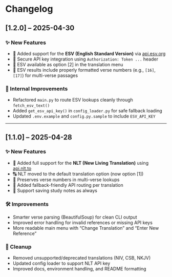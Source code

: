 # Changelog

## [1.2.0] – 2025-04-30

### ✨ New Features

- 📖 Added support for the **ESV (English Standard Version)** via [api.esv.org](https://api.esv.org/)
- 🔐 Secure API key integration using `Authorization: Token ...` header
- 🔄 ESV available as option [2] in the translation menu
- 📜 ESV results include properly formatted verse numbers (e.g., `[16]`, `[17]`) for multi-verse passages

### 🧰 Internal Improvements

- Refactored `main.py` to route ESV lookups cleanly through `fetch_esv_text()`
- Added `get_esv_api_key()` in `config_loader.py` for safe fallback loading
- Updated `.env.example` and `config.py.sample` to include `ESV_API_KEY`

---

## [1.1.0] – 2025-04-28

### ✨ New Features

- 🔄 Added full support for the **NLT (New Living Translation)** using [api.nlt.to](https://api.nlt.to)
- 🔠 NLT moved to the default translation option (now option [1])
- 📜 Preserves verse numbers in multi-verse lookups
- 🔧 Added fallback-friendly API routing per translation
- 💾 Support saving study notes as always

### 🛠 Improvements

- Smarter verse parsing (BeautifulSoup) for clean CLI output
- Improved error handling for invalid references or missing API keys
- More readable main menu with “Change Translation” and “Enter New Reference”

### 🧹 Cleanup

- Removed unsupported/deprecated translations (NIV, CSB, NKJV)
- Updated config loader to support NLT API key
- Improved docs, environment handling, and README formatting
